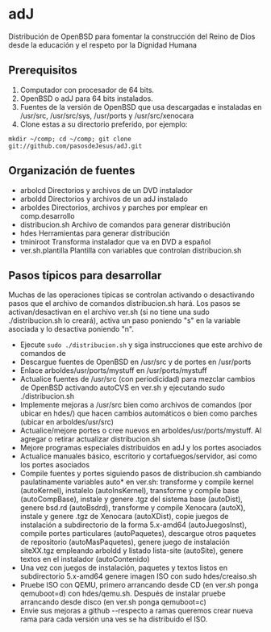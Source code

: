 adJ
===

Distribución de OpenBSD para fomentar la construcción del Reino de Dios 
desde la educación y el respeto por la Dignidad Humana

Prerequisitos
-------------

1. Computador con procesador de 64 bits.
2. OpenBSD o adJ para 64 bits instalados.
3. Fuentes de la versión de OpenBSD que usa descargadas e instaladas en /usr/src, /usr/src/sys, /usr/ports y /usr/src/xenocara
4. Clone estas a su directorio preferido, por ejemplo:
```
mkdir ~/comp; cd ~/comp; git clone git://github.com/pasosdeJesus/adJ.git
```



Organización de fuentes
-----------------------

- arbolcd 	Directorios y archivos de un DVD instalador
- arboldd		Directorios y archivos de un adJ instalado
- arboldes	Directorios, archivos y parches por emplear en comp.desarrollo
- distribucion.sh	Archivo de comandos para generar distribución
- hdes		Herramientas para generar distribución
- tminiroot	Transforma instalador que va en DVD a español
- ver.sh.plantilla	Plantilla con variables que controlan distribucion.sh



Pasos típicos para desarrollar
------------------------------

Muchas de las operaciones típicas se controlan activando o desactivando pasos que el archivo de comandos distribucion.sh hará.  Los pasos se activan/desactivan en el archivo ver.sh (si no tiene una sudo ./distribucion.sh lo creará), activa un paso poniendo "s" en la variable asociada y lo desactiva poniendo "n".

* Ejecute ```sudo ./distribucion.sh``` y siga instrucciones que este archivo de comandos de
* Descargue fuentes de OpenBSD en /usr/src y de portes en /usr/ports
* Enlace arboldes/usr/ports/mystuff en /usr/ports/mystuff
* Actualice fuentes de /usr/src (con periodicidad) para mezclar cambios de OpenBSD activando autoCVS en ver.sh y ejecutando sudo ./distribucion.sh
* Implemente mejoras a /usr/src bien como archivos de comandos (por ubicar en hdes/) que hacen cambios automáticos o bien como parches (ubicar en arboldes/usr/src)
* Actualice/mejore portes o cree nuevos en arboldes/usr/ports/mystuff.  Al agregar o retirar actualizar distribucion.sh
* Mejore programas especiales distribuidos en adJ y los portes asociados
* Actualice manuales básico, escritorio y cortafuegos/servidor, así como los portes asociados
* Compile fuentes y portes siguiendo pasos de distribucion.sh cambiando paulatinamente variables auto* en ver.sh: transforme y compile kernel (autoKernel), instalelo (autoInsKernel), transforme y compile base (autoCompBase), instale y genere .tgz del sistema base (autoDist), genere bsd.rd (autoBsdrd), transforme y compile Xenocara (autoX), instale y genere .tgz de Xenocara (autoXDist), copie juegos de instalación a subdirectorio de la forma 5.x-amd64 (autoJuegosInst), compile portes particulares (autoPaquetes), descargue otros paquetes de repositorio (autoMasPaquetes), genere juego de instalación siteXX.tgz empleando arboldd y listado lista-site (autoSite), genere textos en el instalador (autoContenido)
* Una vez con juegos de instalación, paquetes y textos listos en subdirectorio 5.x-amd64 genere imagen ISO con sudo hdes/creaiso.sh
* Pruebe ISO con QEMU, primero arrancando desde CD (en ver.sh ponga qemuboot=d) con hdes/qemu.sh.  Después de instalar pruebe arrancando desde disco (en ver.sh ponga qemuboot=c)
* Envie sus mejoras a github --respecto a ramas queremos crear nueva rama para cada versión una ves se ha distribuido el ISO.

